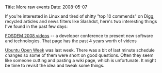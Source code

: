 Title: More raw events
Date: 2008-05-07

If you're interested in Linux and tired of shitty "top 10 commends" on Digg,
recycled articles and news filters like Slashdot, here's two interesting
things I've found in the past few days:

[FOSDEM 2008 videos][1] -- a developer conference to present new software 
and technologies. That page has the past 4 years worth of videos


[Ubuntu Open Week][2] was last week. There was a bit of last minute schedule 
changes so some of them were short on good questions. Often they seem like 
someone cutting and pasting a wiki page, which is unfortunate. It might be 
time to revisit the idea and tweak some things.


   [1]: http:/www.fosdem.org/2008/media/video
   [2]: https:/wiki.ubuntu.com/UbuntuOpenWeek

